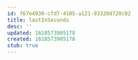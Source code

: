 ```yaml
---
id: f67e4930-cfd7-4105-a121-93320d728c02
title: lastInSeconds
desc: ''
updated: 1618573905178
created: 1618573905178
stub: true
---
```


